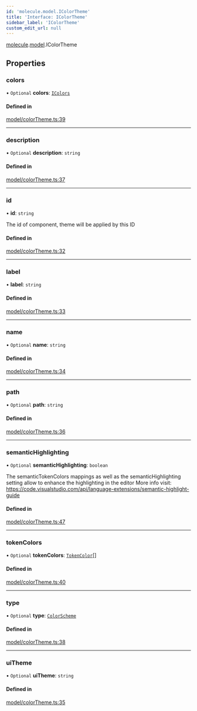 ```yaml
---
id: 'molecule.model.IColorTheme'
title: 'Interface: IColorTheme'
sidebar_label: 'IColorTheme'
custom_edit_url: null
---
```


[molecule](../namespaces/molecule).[model](../namespaces/molecule.model).IColorTheme

## Properties

### colors

• `Optional` **colors**: [`IColors`](molecule.model.IColors)

#### Defined in

[model/colorTheme.ts:39](https://github.com/DTStack/molecule/blob/3e6bc450/src/model/colorTheme.ts#L39)

---

### description

• `Optional` **description**: `string`

#### Defined in

[model/colorTheme.ts:37](https://github.com/DTStack/molecule/blob/3e6bc450/src/model/colorTheme.ts#L37)

---

### id

• **id**: `string`

The id of component, theme will be applied by this ID

#### Defined in

[model/colorTheme.ts:32](https://github.com/DTStack/molecule/blob/3e6bc450/src/model/colorTheme.ts#L32)

---

### label

• **label**: `string`

#### Defined in

[model/colorTheme.ts:33](https://github.com/DTStack/molecule/blob/3e6bc450/src/model/colorTheme.ts#L33)

---

### name

• `Optional` **name**: `string`

#### Defined in

[model/colorTheme.ts:34](https://github.com/DTStack/molecule/blob/3e6bc450/src/model/colorTheme.ts#L34)

---

### path

• `Optional` **path**: `string`

#### Defined in

[model/colorTheme.ts:36](https://github.com/DTStack/molecule/blob/3e6bc450/src/model/colorTheme.ts#L36)

---

### semanticHighlighting

• `Optional` **semanticHighlighting**: `boolean`

The semanticTokenColors mappings as well as
the semanticHighlighting setting
allow to enhance the highlighting in the editor
More info visit: https://code.visualstudio.com/api/language-extensions/semantic-highlight-guide

#### Defined in

[model/colorTheme.ts:47](https://github.com/DTStack/molecule/blob/3e6bc450/src/model/colorTheme.ts#L47)

---

### tokenColors

• `Optional` **tokenColors**: [`TokenColor`](molecule.model.TokenColor)[]

#### Defined in

[model/colorTheme.ts:40](https://github.com/DTStack/molecule/blob/3e6bc450/src/model/colorTheme.ts#L40)

---

### type

• `Optional` **type**: [`ColorScheme`](../enums/molecule.model.ColorScheme)

#### Defined in

[model/colorTheme.ts:38](https://github.com/DTStack/molecule/blob/3e6bc450/src/model/colorTheme.ts#L38)

---

### uiTheme

• `Optional` **uiTheme**: `string`

#### Defined in

[model/colorTheme.ts:35](https://github.com/DTStack/molecule/blob/3e6bc450/src/model/colorTheme.ts#L35)
